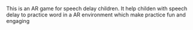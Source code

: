 This is an AR game for speech delay children. It help childen with speech delay to practice word in a AR environment which make practice fun and engaging
